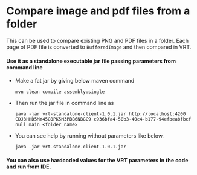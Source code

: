 # Compare image and pdf files from a folder
This can be used to compare existing PNG and PDF files in a folder. Each page of PDF file is converted to ```BufferedImage``` and then compared in VRT.

#### Use it as a standalone executable jar file passing parameters from command line
- Make a fat jar by giving below maven command

    ```mvn clean compile assembly:single```
- Then run the jar file in command line as

    ```java -jar vrt-standalone-client-1.0.1.jar http://localhost:4200 CDJ3HHD5MY45G0PK5M3PBB6NBGC9 c936bfa4-50b3-40c4-b177-94efbeabfbcf null main <folder_name>```
- You can see help by running without parameters like below.

    ```java -jar vrt-standalone-client-1.0.1.jar```

#### You can also use hardcoded values for the VRT parameters in the code and run from IDE.
